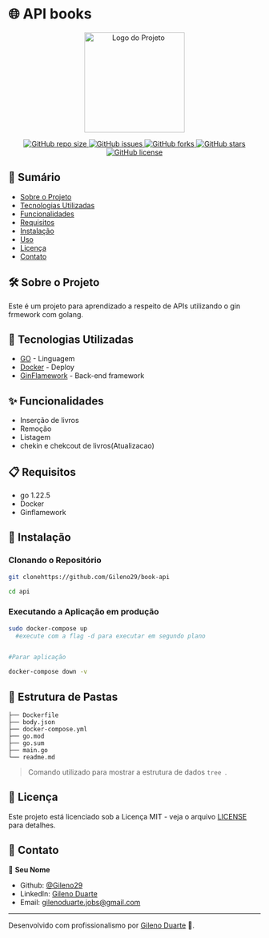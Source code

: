 
# 🌐 API books 
<div align="center">
  <img src="./frontend/public/banner.png" alt="Logo do Projeto" width="200"/>
</div>

<p align="center">
  <a href="https://github.com/Gileno29/book-api">
    <img alt="GitHub repo size" src="https://img.shields.io/github/repo-size/Gileno29/book-api">
  </a>
  <a href="https://github.com/Gileno29/book-api/issues">
    <img alt="GitHub issues" src="https://img.shields.io/github/issues/Gileno29/book-api">
  </a>
  <a href="https://github.com/Gileno29/book-api/network">
    <img alt="GitHub forks" src="https://img.shields.io/github/forks/Gileno29/book-api">
  </a>
  <a href="https://github.com/Gileno29/book-api/stargazers">
    <img alt="GitHub stars" src="https://img.shields.io/github/stars/Gileno29/book-api">
  </a>
  <a href="https://github.com/Gileno29/book-api/blob/main/LICENSE">
    <img alt="GitHub license" src="https://img.shields.io/github/license/Gileno29/book-api">
  </a>
</p>

## 📝 Sumário

- [Sobre o Projeto](#sobre-o-projeto)
- [Tecnologias Utilizadas](#tecnologias-utilizadas)
- [Funcionalidades](#funcionalidades)
- [Requisitos](#requisitos)
- [Instalação](#instalação)
- [Uso](#uso)
- [Licença](#licença)
- [Contato](#contato)

## 🛠️ Sobre o Projeto

Este é um projeto para aprendizado a respeito de APIs utilizando o gin frmework com golang.

## 🧰 Tecnologias Utilizadas

- [GO](https://go.dev/) - Linguagem
- [Docker](https://www.docker.com/) - Deploy
- [GinFlamework](https://gin-gonic.com/) - Back-end framework

## ✨ Funcionalidades

- Inserção de livros
- Remoção
- Listagem
- chekin e chekcout de livros(Atualizacao)

## 📋 Requisitos

- go 1.22.5
- Docker
- Ginflamework

## 🚀 Instalação

### Clonando o Repositório

```bash
git clonehttps://github.com/Gileno29/book-api

cd api
```

### Executando a Aplicação em produção

```bash
sudo docker-compose up 
  #execute com a flag -d para executar em segundo plano


#Parar aplicação

docker-compose down -v
```
## 📁 Estrutura de Pastas

```plaintext
├── Dockerfile
├── body.json
├── docker-compose.yml
├── go.mod
├── go.sum
├── main.go
└── readme.md
```
> Comando utilizado para mostrar a estrutura de dados `tree `.

## 📄 Licença

Este projeto está licenciado sob a Licença MIT - veja o arquivo [LICENSE](LICENSE) para detalhes.

## 📧 Contato

👤 **Seu Nome**

- Github: [@Gileno29](https://github.com/Gileno29/agenda)
- LinkedIn: [Gileno Duarte](https://www.linkedin.com/in/gileno-cordeiro-duarte-75913a164/)
- Email: gilenoduarte.jobs@gmail.com
---

Desenvolvido com profissionalismo por [Gileno Duarte](https://github.com/Gileno29/book-api) 🤖.